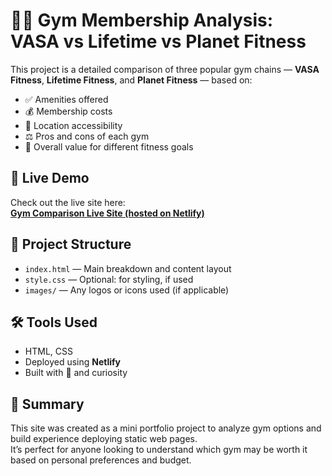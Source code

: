 # 🏋️‍♂️ Gym Membership Analysis: VASA vs Lifetime vs Planet Fitness

This project is a detailed comparison of three popular gym chains — **VASA Fitness**, **Lifetime Fitness**, and **Planet Fitness** — based on:

- ✅ Amenities offered  
- 💰 Membership costs  
- 📍 Location accessibility  
- ⚖️ Pros and cons of each gym  
- 🧠 Overall value for different fitness goals  

## 🔗 Live Demo

Check out the live site here:  
**[Gym Comparison Live Site (hosted on Netlify)](https://exquisite-pavlova-70f966.netlify.app/)**

## 📁 Project Structure

- `index.html` — Main breakdown and content layout  
- `style.css` — Optional: for styling, if used  
- `images/` — Any logos or icons used (if applicable)

## 🛠️ Tools Used

- HTML, CSS  
- Deployed using **Netlify**  
- Built with 💪 and curiosity

## 📌 Summary

This site was created as a mini portfolio project to analyze gym options and build experience deploying static web pages.  
It’s perfect for anyone looking to understand which gym may be worth it based on personal preferences and budget.

